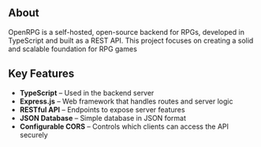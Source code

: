 ## About
OpenRPG is a self-hosted, open-source backend for RPGs, developed in TypeScript and built as a REST API. This project focuses on creating a solid and scalable foundation for RPG games

## Key Features
- **TypeScript** – Used in the backend server  
- **Express.js** – Web framework that handles routes and server logic 
- **RESTful API** – Endpoints to expose server features 
- **JSON Database** – Simple database in JSON format  
- **Configurable CORS** – Controls which clients can access the API securely  
